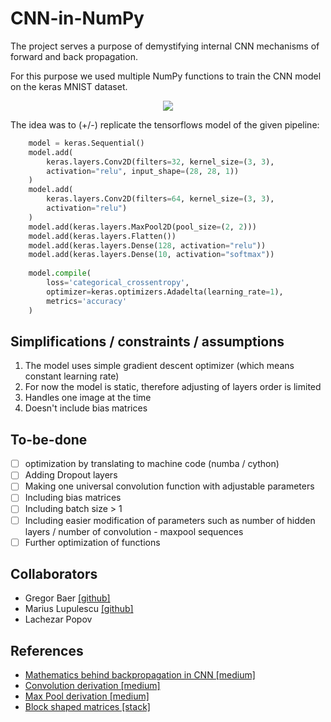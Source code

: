 # CNN-in-NumPy
The project serves a purpose of demystifying internal CNN mechanisms of forward and back propagation. 

For this purpose we used multiple NumPy functions to train the CNN model on the keras MNIST dataset.
<p align="center">
<!--     ![image](https://user-images.githubusercontent.com/58808512/156906991-1e5eac28-f9f9-4665-9f6a-ff545b9c293d.png) -->
    <img src="https://user-images.githubusercontent.com/58808512/156906991-1e5eac28-f9f9-4665-9f6a-ff545b9c293d.png" />
</p>

The idea was to (+/-) replicate the tensorflows model of the given pipeline:

```python
    model = keras.Sequential()
    model.add(
        keras.layers.Conv2D(filters=32, kernel_size=(3, 3),
        activation="relu", input_shape=(28, 28, 1))
    )
    model.add(
        keras.layers.Conv2D(filters=64, kernel_size=(3, 3),
        activation="relu")
    )
    model.add(keras.layers.MaxPool2D(pool_size=(2, 2)))
    model.add(keras.layers.Flatten())
    model.add(keras.layers.Dense(128, activation="relu"))
    model.add(keras.layers.Dense(10, activation="softmax"))
              
    model.compile(
        loss='categorical_crossentropy',
        optimizer=keras.optimizers.Adadelta(learning_rate=1),
        metrics='accuracy'
    )
```
## Simplifications / constraints / assumptions

1. The model uses simple gradient descent optimizer (which means constant learning rate)
2. For now the model is static, therefore adjusting of layers order is limited
3. Handles one image at the time
4. Doesn't include bias matrices


## To-be-done
- [ ] optimization by translating to machine code (numba / cython)
- [ ] Adding Dropout layers
- [ ] Making one universal convolution function with adjustable parameters
- [ ] Including bias matrices
- [ ] Including batch size > 1
- [ ] Including easier modification of parameters such as number of hidden layers / number of convolution - maxpool sequences
- [ ] Further optimization of functions

## Collaborators
* Gregor Baer [[github]](https://github.com/gregorbaer)
* Marius Lupulescu [[github]](https://github.com/mariusadrian77)
* Lachezar Popov

## References
* [Mathematics behind backpropagation in CNN [medium]](https://medium.com/@ngocson2vn/a-gentle-explanation-of-backpropagation-in-convolutional-neural-network-cnn-1a70abff508b)
* [Convolution derivation [medium]](https://pavisj.medium.com/convolutions-and-backpropagations-46026a8f5d2c)
* [Max Pool derivation [medium]](https://medium.com/the-bioinformatics-press/only-numpy-understanding-back-propagation-for-max-pooling-layer-in-multi-layer-cnn-with-example-f7be891ee4b4)
* [Block shaped matrices [stack]](https://stackoverflow.com/questions/16873441/form-a-big-2d-array-from-multiple-smaller-2d-arrays/16873755#16873755)
